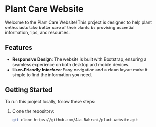 # Plant Care Website

Welcome to the Plant Care Website! This project is designed to help plant enthusiasts take better care of their plants by providing essential information, tips, and resources.

## Features

- **Responsive Design**: The website is built with Bootstrap, ensuring a seamless experience on both desktop and mobile devices.
- **User-Friendly Interface**: Easy navigation and a clean layout make it simple to find the information you need.

## Getting Started

To run this project locally, follow these steps:

1. Clone the repository:
   ```bash
   git clone https://github.com/Ala-Bahrani/plant-website.git

